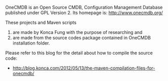 OneCMDB is an Open Source CMDB, Configuration Management Database published under GPL Version 2.
Its homepage is: http://www.onecmdb.org/


These projects and Maven scripts

  1. are made by Konca Fung with the purpose of researching and
  1. are made from the source codes package contained in OneCMDB installation folder.
    

Please refer to this blog for the detail about how to compile the source code:

  * http://blog.konca.com/2012/05/13/the-maven-compilation-files-for-onecmdb/

